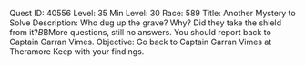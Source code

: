 Quest ID: 40556
Level: 35
Min Level: 30
Race: 589
Title: Another Mystery to Solve
Description: Who dug up the grave? Why? Did they take the shield from it?$B$BMore questions, still no answers. You should report back to Captain Garran Vimes.
Objective: Go back to Captain Garran Vimes at Theramore Keep with your findings.
